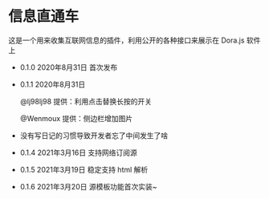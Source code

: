 # 信息直通车

这是一个用来收集互联网信息的插件，利用公开的各种接口来展示在 Dora.js 软件上

* 0.1.0 2020年8月31日 首次发布

* 0.1.1 2020年8月31日

    @lj98lj98 提供：利用点击替换长按的开关

    @Wenmoux 提供：侧边栏增加图片

* 没有写日记的习惯导致开发者忘了中间发生了啥

* 0.1.4 2021年3月16日 支持网络订阅源

* 0.1.5 2021年3月19日 稳定支持 html 解析

* 0.1.6 2021年3月20日 源模板功能首次实装~
